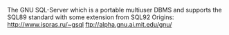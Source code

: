 The GNU SQL-Server which is a portable multiuser DBMS and supports the SQL89 standard with some extension from SQL92
Origins: http://www.ispras.ru/~gsql ftp://alpha.gnu.ai.mit.edu/gnu/
